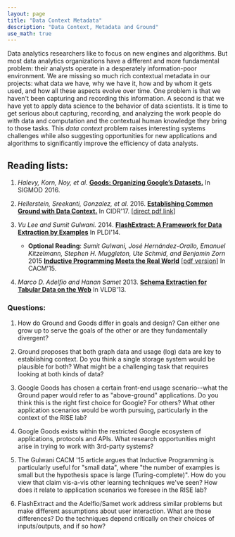 ```yaml
---
layout: page
title: "Data Context Metadata"
description: "Data Context, Metadata and Ground"
use_math: true
---
```


 Data analytics researchers like to focus on new engines and algorithms. But most data analytics organizations 
 have a different and more fundamental problem: their analysts operate in a desperately information-poor environment. We are missing so much rich contextual metadata in our projects: what data we have, why we have it, how and by whom it gets used, and how all these aspects evolve over time. One problem is that we haven't been capturing and recording this information. A second is that we have yet to apply data science to the behavior of data scientists. It is time to get serious about capturing, recording, and analyzing the work people do with data and computation and the contextual human knowledge they bring to those tasks. This *data context* problem raises interesting systems challenges while also suggesting  opportunities for new applications and algorithms to significantly improve the efficiency of data analysts.

## Reading lists:

1. *Halevy, Korn, Noy, et al.*  [**Goods: Organizing Google’s Datasets.**](http://static.googleusercontent.com/media/research.google.com/en//pubs/archive/45390.pdf) In SIGMOD 2016.

1. *Hellerstein, Sreekanti, Gonzalez, et al.* 2016. [**Establishing Common Ground with Data Context.**](https://github.com/ground-context/ground/blob/master/CIDR17.pdf) In CIDR'17. [[direct pdf link](https://github.com/ground-context/ground/raw/master/CIDR17.pdf)]


1. *Vu Lee and Sumit Gulwani.* 2014. [**FlashExtract: A Framework for Data Extraction by Examples**](http://msr-waypoint.com/en-us/um/people/sumitg/pubs/pldi14-flashextract.pdf) In PLDI'14.

    * **Optional Reading**: *Sumit Gulwani, José Hernández-Orallo, Emanuel Kitzelmann, Stephen H. Muggleton, Ute Schmid, and Benjamin Zorn* 2015 [**Inductive Programming Meets the Real World**](http://cacm.acm.org/magazines/2015/11/193326-inductive-programming-meets-the-real-world/fulltext) [[pdf version](http://cacm.acm.org/magazines/2015/11/193326-inductive-programming-meets-the-real-world/pdf)] In CACM'15.

1. *Marco D. Adelfio and Hanan Samet* 2013. [**Schema Extraction for Tabular Data on the Web**](http://www.vldb.org/pvldb/vol6/p421-adelfio.pdf) In VLDB'13.


### Questions:

1. How do Ground and Goods differ in goals and design? Can either one grow up to serve the goals of the other or are they fundamentally divergent?

2. Ground proposes that both graph data and usage (log) data are key to establishing context. Do you think a single storage system would be plausible for both? What might be a challenging task that requires looking at both kinds of data?

3. Google Goods has chosen a certain front-end usage scenario--what the Ground paper would refer to as "above-ground" applications. Do you think this is the right first choice for Google? For others? What other application scenarios would be worth pursuing, particularly in the context of the RISE lab?

4. Google Goods exists within the restricted Google ecosystem of applications, protocols and APIs. What research opportunities might arise in trying to work with 3rd-party systems?

4. The Gulwani CACM '15 article argues that Inductive Programming is particularly useful for "small data", where "the number of examples is small but the hypothesis space is large (Turing-complete)". How do you view that claim vis-a-vis other learning techniques we've seen? How does it relate to application scenarios we foresee in the RISE lab?

5. FlashExtract and the Adelfio/Samet work address similar problems but make different assumptions about user interaction. What are those differences? Do the techniques depend critically on their choices of inputs/outputs, and if so how? 


<!--

Formatting with Kramdown (github style markdown):

https://github.com/adam-p/markdown-here/wiki/Markdown-Cheatsheet

# heading 1
## heading 2
### heading 3


# A list

1. a
1. b
1. c

*italic*
**bold**

```scala
// this is scala
def f(x) = x + 3
```

```bash
%> echo "the end" | less
```


# An inline equation without number:

this is all about $x$ and $\alpha$:

$$
3x + 5
$$

# An inline equation with numbering

\begin{align}
y \propto \frac{x \sin x} {\int_0^\infty x \sin x}
\end{align}
 -->

<!-- {: style="text-align: center"} -->



